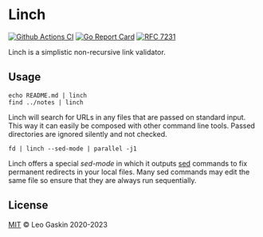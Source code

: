 # Linch

[![Github Actions CI](https://github.com/leotaku/linch/workflows/check/badge.svg)](https://github.com/leotaku/linch/actions)
[![Go Report Card](https://goreportcard.com/badge/github.com/leotaku/linch)](https://goreportcard.com/report/github.com/leotaku/linch)
[![RFC 7231](https://img.shields.io/badge/RFC-7231-66F)](https://tools.ietf.org/html/rfc7231#section-6)

Linch is a simplistic non-recursive link validator.

## Usage

``` shell
echo README.md | linch
find ../notes | linch
```

Linch will search for URLs in any files that are passed on standard input. This way it can easily be composed with other command line tools.
Passed directories are ignored silently and not checked.

``` shell
fd | linch --sed-mode | parallel -j1
```

Linch offers a special *sed-mode* in which it outputs [sed](https://en.wikipedia.org/wiki/Sed) commands to fix permanent redirects in your local files.
Many sed commands may edit the same file so ensure that they are always run sequentially.

## License

[MIT](./LICENSE) © Leo Gaskin 2020-2023
